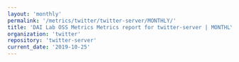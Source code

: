 ```yaml
---
layout: 'monthly'
permalink: '/metrics/twitter/twitter-server/MONTHLY/'
title: 'DAI Lab OSS Metrics Metrics report for twitter-server | MONTHLY-REPORT-2019-10-25'
organization: 'twitter'
repository: 'twitter-server'
current_date: '2019-10-25'
---
```

